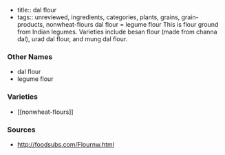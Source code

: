 - title:: dal flour
- tags:: unreviewed, ingredients, categories, plants, grains, grain-products, nonwheat-flours
dal flour = legume flour This is flour ground from Indian legumes. Varieties include besan flour (made from channa dal), urad dal flour, and mung dal flour.

### Other Names

* dal flour
* legume flour

### Varieties

* [[nonwheat-flours]]

### Sources
* http://foodsubs.com/Flournw.html
